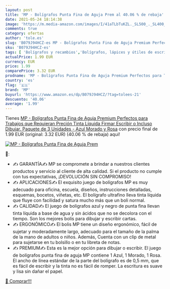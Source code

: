 ```yaml
---
layout: post
title: 'MP - Bolígrafos Punta Fina de Aguja Prem al 40.06 % de rebaja'
date: 2021-05-24 18:14:38
image: 'https://m.media-amazon.com/images/I/41aTLbTuKZL._SL500_._SL400_.jpg'
comments: true
category: ofertas
author: 'tole.es'
slug: 'B079J94HCZ-es MP - Bolígrafos Punta Fina de Aguja Premium Perfectos para...'
sku: 'B079J94HCZ-es'
tags: [ 'Bolígrafos y recambios','Bolígrafos, lápices y útiles de escritura','Oficina y papelería','Rotuladores de punta fina','bolígrafos','mp', ]
actualPrice: 1.99 EUR
currency: EUR
price: 1.99
comparePrice: 3.32 EUR
prodname: 'MP - Bolígrafos Punta Fina de Aguja Premium Perfectos para Trabajos que Requieran Preción Tinta Líquida  Firmar  Escribir o Incluso Dibujar. Paquete de 3 Unidades - Azul  Morado y Rosa'
country: 'es'
flag: '🇪🇸'
brand: 'MP'
buyurl: 'https://www.amazon.es/dp/B079J94HCZ/?tag=tolees-21'
descuento: '40.06'
average: '1.99'
---
```


Tienes [MP - Bolígrafos Punta Fina de Aguja Premium Perfectos para Trabajos que Requieran Preción Tinta Líquida  Firmar  Escribir o Incluso Dibujar. Paquete de 3 Unidades - Azul  Morado y Rosa](https://www.amazon.es/dp/B079J94HCZ/?tag=tolees-21) con precio final de  1.99 EUR (original: 3.32 EUR) (40.06 %  de rebaja) aqui!

[![MP - Bolígrafos Punta Fina de Aguja Prem](https://m.media-amazon.com/images/I/41aTLbTuKZL._SL500_._SL400_.jpg)](https://www.amazon.es/dp/B079J94HCZ/?tag=tolees-21)

🔎:

- ✍️ GARANTÍA✍️ MP se compromete a brindar a nuestros clientes productos y servicio al cliente de alta calidad. Si el producto no cumple con tus expectativas, ¡DEVOLUCIÓN SIN COMPROMISO!
- ✍️ APLICACIONES✍️ El exquisito juego de bolígrafos MP es muy adecuado para oficina, escuela, diseños, instrucciones detalladas, esquemas, bocetos, viñetas, etc. El bolígrafo ultrafino lleva tinta líquida que fluye con facilidad y satura mucho más que un boli normal.
- ✍️ CALIDAD✍️ El juego de boligrafos azul y negro de punta fina llevan tinta líquida a base de agua y sin ácidos que no se decolora con el tiempo. Son los mejores bolis para dibujar y escribir cartas.
- ✍️ ERGONÓMICO✍️ El bolis MP tiene un diseño ergonómico, fácil de sujetar y moderadamente largo, adecuado para el tamaño de la palma de la mano de adultos o niños. Además, Cuenta con un clip de metal para sujetarse en tu bolsillo o en tu libreta de notas.
- ✍️ PREMIUM✍️ Esta es la mejor opción para dibujar o escribir. El juego de bolígrafos punta fina de aguja MP contiene 1 Azul, 1 Morado, 1 Rosa. El ancho de línea estándar de la parte del bolígrafo es de 0,5 mm, que es fácil de escribir y la tinta no es fácil de romper. La escritura es suave y lisa sin dañar el papel.

[🛒 Comprar!!!](https://www.amazon.es/dp/B079J94HCZ/?tag=tolees-21)
